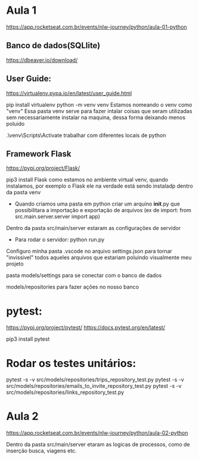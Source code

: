 # Aula 1
https://app.rocketseat.com.br/events/nlw-journey/python/aula-01-python

## Banco de dados(SQLlite)
https://dbeaver.io/download/

## User Guide:
https://virtualenv.pypa.io/en/latest/user_guide.html

pip install virtualenv
python -m venv venv 
    Estamos nomeando o venv como "venv"
    Essa pasta venv serve para fazer intalar coisas que seram utilizadas sem necessariamente instalar na maquina, dessa forma deixando menos poluido

.\venv\Scripts\Activate
    trabalhar com diferentes locais de python

## Framework Flask
https://pypi.org/project/Flask/

pip3 install Flask
    como estamos no ambiente virtual venv, quando instalamos, por exemplo o Flask ele na verdade está sendo instaladp dentro da pasta venv 

* Quando criamos uma pasta em python criar um arquino __init__.py que possibilitara a importação e exportação de arquivos (ex de import: from src.main.server.server import app)

Dentro da pasta src/main/server estaram as configurações de servidor

* Para rodar o servidor:
python run.py

Configuro minha pasta .vscode no arquivo settings.json para tornar "invissivel" todos aqueles arquivos que estariam poluindo visualmente meu projeto

pasta models/settings para se conectar com o banco de dados

models/repositories para fazer ações no nosso banco

# pytest:
https://pypi.org/project/pytest/
https://docs.pytest.org/en/latest/

pip3 install pytest

# Rodar os testes unitários:
pytest -s -v src/models/repositories/trips_repository_test.py
pytest -s -v src/models/repositories/emails_to_invite_repository_test.py
pytest -s -v src/models/repositories/links_repository_test.py

# Aula 2
https://app.rocketseat.com.br/events/nlw-journey/python/aula-02-python

Dentro da pasta src/main/server etaram as logicas de processos, como de inserção busca, viagens etc.